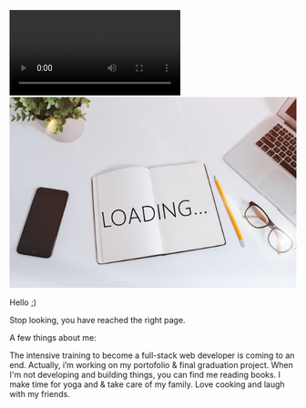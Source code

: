 
<video src="assets/img/video.mov"></video>
<img  src="assets/img/LOADING.jpg">

Hello ;) 

Stop looking, you have reached the right page.

A few things about me:

The intensive training to become a full-stack web developer is coming to an end.
Actually, i’m working on my portofolio & final graduation project. 
When I'm not developing and building things, you can find me reading books.
I make time for yoga and & take care of my family.
Love cooking and laugh with my friends.